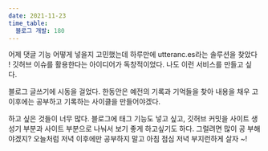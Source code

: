 ```yaml
---
date: 2021-11-23
time_table:
  블로그 개발: 180
---
```


어제 댓글 기능 어떻게 넣을지 고민했는데 하루만에 utteranc.es라는 솔루션을 찾았다
! 깃허브 이슈를 활용한다는 아이디어가 독창적이었다. 나도 이런 서비스를 만들고 싶
다.

블로그 글쓰기에 시동을 걸었다. 한동안은 예전의 기록과 기억들을 찾아 내용을 채우
고 이후에는 공부하고 기록하는 사이클을 만들어야겠다.

하고 싶은 것들이 너무 많다. 블로그에 태그 기능도 넣고 싶고, 깃허브 커밋을 사이트
생성기 부분과 사이트 부분으로 나눠서 보기 좋게 하고싶기도 하다. 그럴려면 많이 공
부해야겠지? 오늘처럼 저녁 이후에만 공부하지 말고 아침 점심 저녁 부지런하게 살자
~!
